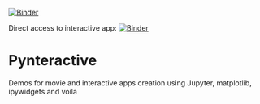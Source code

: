 [![Binder](https://mybinder.org/badge_logo.svg)](https://mybinder.org/v2/gh/guiwitz/Pynteractive/master)

Direct access to interactive app:
[![Binder](https://mybinder.org/badge_logo.svg)](https://mybinder.org/v2/gh/guiwitz/Pynteractive/master?urlpath=voila%2Frender%2Fnotebooks%2Fimage_histogram_interactive.ipynb)


# Pynteractive
Demos for movie and interactive apps creation using Jupyter, matplotlib, ipywidgets and voila
